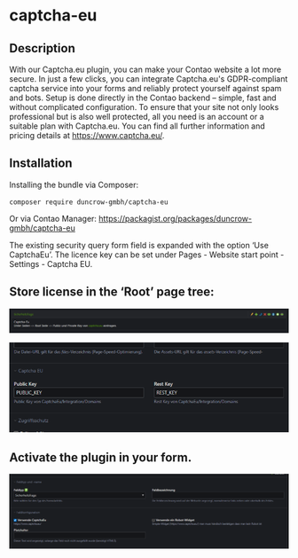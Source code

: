 # captcha-eu

## Description
With our Captcha.eu plugin, you can make your Contao website a lot more secure. In just a few clicks, you can integrate Captcha.eu's GDPR-compliant captcha service into your forms and reliably protect yourself against spam and bots. Setup is done directly in the Contao backend – simple, fast and without complicated configuration.
To ensure that your site not only looks professional but is also well protected, all you need is an account or a suitable plan with Captcha.eu. You can find all further information and pricing details at https://www.captcha.eu/.

## Installation

Installing the bundle via Composer:

```
composer require duncrow-gmbh/captcha-eu
```
Or via Contao Manager: https://packagist.org/packages/duncrow-gmbh/captcha-eu

The existing security query form field is expanded with the option ‘Use CaptchaEu’. The licence key can be set under Pages - Website start point - Settings - Captcha EU.

## Store license in the ‘Root’ page tree:
![](docs/images/image1.png)

![](docs/images/image3.png)

## Activate the plugin in your form.
![](docs/images/image2.png)
